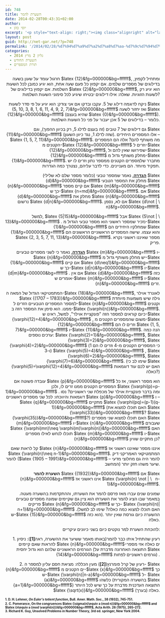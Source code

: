 ```yaml
---
id: 748
title: השערת להמר
date: 2014-02-28T00:43:31+02:00
author:
  - יוסי כהן
excerpt: '<p style="text-align: right;"><img class="alignright" alt="lao" src="http://net-gar.net/wp-content/uploads/2014/02/lao-150x150.jpg" width="87" height="87" />חרגול עומד על שעון בשעה 12, ומתחיל לקפוץ, בדילוגים של מספרים שלמים. אם יקפוץ כל פעם שעה אחת, הוא יגיע כמובן לכל השעות השלמות. אם יקפוץ בדילוגים של 2, הוא יגיע רק לשעות הזוגיות. שאלה: אילו דילוגים יבטיחו שיגיע לכל סימוני השעות השלמות?</p>'
layout: post
guid: http://net-gar.net/?p=748
permalink: '/2014/02/28/%d7%94%d7%a9%d7%a2%d7%a8%d7%aa-%d7%9c%d7%94%d7%9e%d7%a8/'
categories:
  - גליון 2 מרץ 2014
  - השערת החודש
  - תורת המספרים
---
```

<p style="text-align: right;">
  חרגול עומד על שעון בשעה $latex {12}&fg=000000&bg=ffffff$, ומתחיל לקפוץ, בדילוגים של מספרים שלמים. אם יקפוץ כל פעם שעה אחת, הוא יגיע כמובן לכל השעות השלמות. אם יקפוץ בדילוגים של $latex {2}&fg=000000&bg=ffffff$, הוא יגיע רק לשעות הזוגיות. שאלה: אילו דילוגים יבטיחו שיגיע לכל סימוני השעות השלמות?
</p>

<p style="text-align: right;">
  ניקח לדוגמה דילוג של 5. עקבו ובדקו אם אני צודק: הוא יגיע על פי סדר לשעות $latex {5, 10, 3, 8, 1, 6, 11, 4, 9, 2, 7}&fg=000000&bg=ffffff$ ואז יחזור לשעה $latex {12}&fg=000000&bg=ffffff$ (שהיא בעצם $latex {0}&fg=000000&bg=ffffff$). כלומר &#8211; בדילוגים של 5 אכן יעבור על פני כל השעות השלמות.
</p>

<p style="text-align: right;">
  גם דילוגים של 7 טובים (זה בעצם לדלג 5, רק בכיוון ההפוך), וגם $latex {11}&fg=000000&bg=ffffff$ (שזה לדלג 1, נגד כיוון השעון). אלו המספרים היחידים &#8211; $latex {1, 5, 7, 11}&fg=000000&bg=ffffff$. מה משותף להם? אלה הם המספרים הקטנים מ-$latex {12}&fg=000000&bg=ffffff$ וזרים ל-$latex {12}&fg=000000&bg=ffffff$, שפירושו שאין להם ול-$latex {12}&fg=000000&bg=ffffff$ מחלק משותף גדול מ-$latex {1}&fg=000000&bg=ffffff$. מתברר שלמספרים הקטנים ממספר נתון וזרים לו יש תפקיד מיוחד. הם מעניינים. כדי לדבר עליהם, נצטרך כמה הגדרות.
</p>

<p style="text-align: right;">
  <span style="text-decoration: underline;"><b>הגדרה</b>.</span> נאמר שמספר טבעי (כלומר מספר שלם לא שלילי) $latex {d}&fg=000000&bg=ffffff$ מחלק את המספר הטבעי $latex {n}&fg=000000&bg=ffffff$ אם קיים מספר $latex {m}&fg=000000&bg=ffffff$ כך ש-$latex {n=md}&fg=000000&bg=ffffff$. אם $latex {d}&fg=000000&bg=ffffff$ מחלק את $latex {n}&fg=000000&bg=ffffff$ נרשום $latex {d|n}&fg=000000&bg=ffffff$. אם לא, נסמן $latex {d\not | \ n}&fg=000000&bg=ffffff$.
</p>

<p style="text-align: right;">
  למשל, $latex {5|15}&fg=000000&bg=ffffff$ אבל $latex {5\not | \ 13}&fg=000000&bg=ffffff$ . נזכיר שמספר ראשוני הוא מספר טבעי הגדול מ-$latex {1}&fg=000000&bg=ffffff$ שמחלקיו היחידים הם $latex {1}&fg=000000&bg=ffffff$ והוא עצמו. שישה המספרים הראשוניים הראשונים הם $latex {2, 3, 5, 7, 11, 13}&fg=000000&bg=ffffff$. מספר שאיננו ראשוני נקרא פריק.
</p>

<p style="text-align: right;">
  <span style="text-decoration: underline;"><b>הגדרה</b>.</span> נאמר כי לשני מספרים טבעיים $latex {m}&fg=000000&bg=ffffff$ ו- $latex {n}&fg=000000&bg=ffffff$ יש מחלק משותף גדול מ-$latex {1}&fg=000000&bg=ffffff$ אם קיים $latex {d\neq1}&fg=000000&bg=ffffff$ כך ש-$latex {d|n}&fg=000000&bg=ffffff$ ו-$latex {d|m}&fg=000000&bg=ffffff$ . אם אין $latex {d}&fg=000000&bg=ffffff$ כזה אומרים ש-$latex {m}&fg=000000&bg=ffffff$ ו-$latex {n}&fg=000000&bg=ffffff$ זרים.
</p>

<p style="text-align: right;">
  המתמטיקאי הגדול של המאה ה-$latex {18}&fg=000000&bg=ffffff$, לאונרד אוילר $latex {(1707 &#8211; 1783)}&fg=000000&bg=ffffff$ גילה שיש משמעות מיוחדת למספר המספרים הטבעיים הזרים ל-$latex {n}&fg=000000&bg=ffffff$ וקטנים ממנו. הוא סימן את המספר הזה ב-$latex {\varphi(n)}&fg=000000&bg=ffffff$. כיום קוראים למספר הזה "פונקציית אוילר", למשל, ראינו ש-$latex {\varphi(12)=4}&fg=000000&bg=ffffff$ , משום שהמספרים הקטנים מ-$latex {12}&fg=000000&bg=ffffff$ וזרים לו הם $latex {1, 5, 7}&fg=000000&bg=ffffff$ ו-$latex {11}&fg=000000&bg=ffffff$. הנה כמה ערכים נוספים: $latex {\varphi(2)=1}&fg=000000&bg=ffffff$, $latex {\varphi(3)=2}&fg=000000&bg=ffffff$, $latex {\varphi(4)=2}&fg=000000&bg=ffffff$ (כי המספרים הקטנים מ-4 וזרים לו הם 1 ו-3) $latex {\varphi(5)=4}&fg=000000&bg=ffffff$ , $latex {\varphi(6)=2}&fg=000000&bg=ffffff$, $latex {\varphi(7)=6}&fg=000000&bg=ffffff$. (שימו לב כי $latex {\varphi(5)=\varphi(12)=4}&fg=000000&bg=ffffff$ האם יש לכם עוד דוגמאות כאלה?)
</p>

<p style="text-align: right;">
  עובדה פשוטה אם $latex {p}&fg=000000&bg=ffffff$ הוא מספר ראשוני, אז כל המספרים הקטנים ממנו זרים לו, ולכן $latex {\varphi(p)=p-1}&fg=000000&bg=ffffff$ . ומה בדבר פונקציית אוילר של מכפלת שני ראשוניים? נסו דוגמאות והיווכחו: לכל שני מספרים ראשוניים $latex {p}&fg=000000&bg=ffffff$ ו &#8211; $latex {q}&fg=000000&bg=ffffff$ מתקיים $latex {\varphi(pq)=(p-1)(q-1)}&fg=000000&bg=ffffff$ (האם תוכלו למצוא את $latex {\varphi(33)}&fg=000000&bg=ffffff$? $latex {\varphi(35)}&fg=000000&bg=ffffff$?) האם תוכלו למצוא שני מספרים $latex {m}&fg=000000&bg=ffffff$ ו-$latex {n}&fg=000000&bg=ffffff$ שעבורם $latex {\varphi(mn)\neq \varphi(m)\varphi(n)}&fg=000000&bg=ffffff$ האם תוכלו לנחש לאילו מספרים $latex {m}&fg=000000&bg=ffffff$ ו-$latex {n}&fg=000000&bg=ffffff$ כן מתקיים שוויון?
</p>

<p style="text-align: right;">
  קל לראות שאם $latex {n}&fg=000000&bg=ffffff$ איננו מספר שאיננו ראשוני אז $latex {\varphi(n)\neq n-1}&fg=000000&bg=ffffff$. המתמטיקאי האמריקני דיק להמר ($latex {1905 &#8211; 1991}&fg=000000&bg=ffffff$ &#8211; להמר היה גם מחלוצי מדעי המחשב) שיער משהו חזק יותר.
</p>

<p style="text-align: right;">
  <b>השערת להמר</b> $latex {(1932)}&fg=000000&bg=ffffff$ אם $latex {n}&fg=000000&bg=ffffff$ אינו ראשוני אז $latex {\varphi(n) \not | \   n-1}&fg=000000&bg=ffffff$.
</p>

<p style="text-align: right;">
  שמונים שנים עברו מאז פרסם להמר את השערתו, וההתקדמות בהשערה מעטה. במאמר שבו הציג להמר את השערתו הוא ציין גם שקיימים שמונה מספרים טבעיים פריקים $latex {n}&fg=000000&bg=ffffff$ כך ש- $latex {\varphi(n)| n+1}&fg=000000&bg=ffffff$ .(האם תוכלו למצוא כמה כאלה? שימו לב למשל ש-$latex {15}&fg=000000&bg=ffffff$ הוא כזה). ההשערה כיום גורסת שאין יותר כאלה.
</p>

<p style="text-align: right;">
  להוכחת השערת למר נוקטים כיום בשני כיוונים עיקריים:
</p>

<p style="text-align: right;">
  1. רעיון שהתחיל איתו כבר להמר(באותו מאמר ששיער את ההשערה, ראה<strong>[1]</strong>): ניסיון להראות שאם קיימים $latex {n}&fg=000000&bg=ffffff$-ים כאלה אזי מספר הגורמים הראשוניים שלהם הוא גדול יחסית (התוצאה האחרונה מדברת על $latex {14}&fg=000000&bg=ffffff$ גורמים ראשוניים לפחות) .
</p>

<p style="text-align: right;">
  2. רעיון של קרל פומרנץ(<strong>[2]</strong>) מעין הכללה: מציאת חסם עליון למספר ה- $latex {n}&fg=000000&bg=ffffff$ ים הקטנים מ-$latex {x}&fg=000000&bg=ffffff$ כך ש-$latex {\varphi(n)|n-a}&fg=000000&bg=ffffff$ ל- $latex {a}&fg=000000&bg=ffffff$ כלשהו (בהשערה המקורית $latex {a=1}&fg=000000&bg=ffffff$) התוצאה העדכנית מדברת על כך שיש לכל היותר $latex {\sqrt(x)}&fg=000000&bg=ffffff$ (בערך) כאלה.
</p>

<p style="text-align: left; direction: ltr;">
  <span style="font-size: 10px;"><b style="line-height: 1.5em;">1. D. H. Lehmer, <i>On Euler's totient function</i>, Bull. Amer. Math. Soc., 38 (1932), 745-751.</b></span><br /> <span style="font-size: 10px;"><b>2. C. Pomerance, On the congruences $latex {\sigma(n)\equiv a (mod n)}&fg=000000&bg=ffffff$ and $latex {n\equiv a (mod \varphi(n))}&fg=000000&bg=ffffff$, Acta Arith. 26 (1975), 265–272.</b></span><br /> <span style="font-size: 10px;"><b>3. Richard K. Guy, Unsolved Problems in Number Theory, 3rd ed. springer, New York 2004.</b></span>
</p>